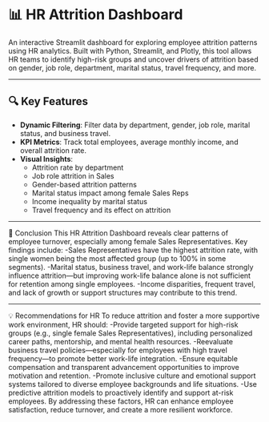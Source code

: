# 📊 HR Attrition Dashboard

An interactive Streamlit dashboard for exploring employee attrition patterns using HR analytics. Built with Python, Streamlit, and Plotly, this tool allows HR teams to identify high-risk groups and uncover drivers of attrition based on gender, job role, department, marital status, travel frequency, and more.

---

## 🔍 Key Features

- **Dynamic Filtering**: Filter data by department, gender, job role, marital status, and business travel.
- **KPI Metrics**: Track total employees, average monthly income, and overall attrition rate.
- **Visual Insights**:
  - Attrition rate by department
  - Job role attrition in Sales
  - Gender-based attrition patterns
  - Marital status impact among female Sales Reps
  - Income inequality by marital status
  - Travel frequency and its effect on attrition

---
📍 Conclusion
This HR Attrition Dashboard reveals clear patterns of employee turnover, especially among female Sales Representatives. Key findings include:
-Sales Representatives have the highest attrition rate, with single women being the most affected group (up to 100% in some segments).
-Marital status, business travel, and work-life balance strongly influence attrition—but improving work-life balance alone is not sufficient for retention among single employees.
-Income disparities, frequent travel, and lack of growth or support structures may contribute to this trend.

---
💡 Recommendations for HR
To reduce attrition and foster a more supportive work environment, HR should:
-Provide targeted support for high-risk groups (e.g., single female Sales Representatives), including personalized career paths, mentorship, and mental health resources.
-Reevaluate business travel policies—especially for employees with high travel frequency—to promote better work-life integration.
-Ensure equitable compensation and transparent advancement opportunities to improve motivation and retention.
-Promote inclusive culture and emotional support systems tailored to diverse employee backgrounds and life situations.
-Use predictive attrition models to proactively identify and support at-risk employees.
By addressing these factors, HR can enhance employee satisfaction, reduce turnover, and create a more resilient workforce.



